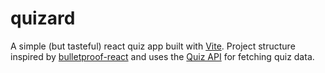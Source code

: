# quizard

A simple (but tasteful) react quiz app built with [Vite](https://vitejs.dev/). Project structure inspired by [bulletproof-react](https://github.com/alan2207/bulletproof-react) and uses the [Quiz API](https://quizapi.io/) for fetching quiz data.
